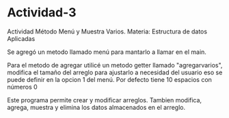 # Actividad-3
Actividad Método Menú y Muestra Varios. Materia: Estructura de datos Aplicadas

Se agregó un metodo llamado menú para mantarlo a llamar en el main.

Para el metodo de agregar utilicé un metodo getter llamado "agregarvarios", modifica el tamaño del arreglo para ajustarlo a necesidad del usuario
eso se puede definir en la opcion 1 del menú. Por defecto tiene 10 espacios con números 0

Este programa permite crear y modificar arreglos. Tambien modifica, agrega, muestra y elimina los datos almacenados en el arreglo.
